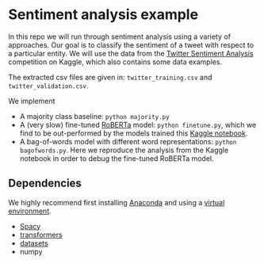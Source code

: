 # Sentiment analysis example
In this repo we will run through sentiment analysis using a variety of approaches.
Our goal is to classify the sentiment of a tweet with respect to a particular entity.
We will use the data from the
[Twitter Sentiment Analysis](https://www.kaggle.com/datasets/jp797498e/twitter-entity-sentiment-analysis)
competition on Kaggle, which also contains some data examples.

The extracted csv files are given in: `twitter_training.csv` and `twitter_validation.csv`.

We implement
* A majority class baseline: `python majority.py`
* A (very slow) fine-tuned [RoBERTa](https://arxiv.org/abs/1907.11692) model: `python finetune.py`,
    which we find to be out-performed by the models trained this
    [Kaggle notebook](https://www.kaggle.com/code/katearb/sentiment-analysis-in-twitter-93-test-acc).
* A bag-of-words model with different word representations: `python bagofwords.py`.
    Here we reproduce the analysis from the Kaggle notebook in order to debug
    the fine-tuned RoBERTa model.

## Dependencies
We highly recommend first installing [Anaconda](https://docs.anaconda.com/anaconda/install/)
and using a
[virtual environment](https://docs.conda.io/projects/conda/en/latest/user-guide/tasks/manage-environments.html).

* [Spacy](https://spacy.io/usage)
* [transformers](https://huggingface.co/docs/transformers/installation)
* [datasets](https://huggingface.co/docs/datasets/installation)
* numpy

